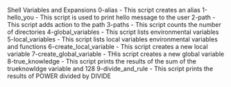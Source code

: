 Shell  Variables and Expansions
0-alias - This script creates an alias 
1-hello_you - This script is used to print hello message to the user
2-path -  This script adds action to the path
3-paths - This script counts the number of directories
4-global_variables  - This script lists environmental variables 
5-local_variables - This script lists local variables environmental variables and functions
6-create_local_variable - This script creates a new local variable
7-create_global_variable - THis script creates a new global variable 
8-true_knowledge - This script prints the results of the sum of the trueknowldge variable and 128
9-divide_and_rule - This script prints the results of POWER divided by DIVIDE
